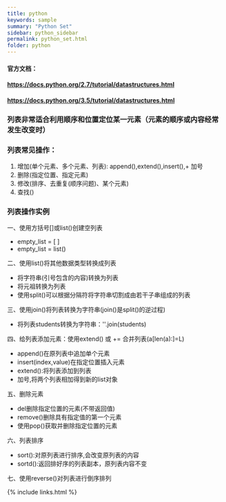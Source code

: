 ```yaml
---
title: python
keywords: sample
summary: "Python Set"
sidebar: python_sidebar
permalink: python_set.html
folder: python
---
```


#### 官方文档：

#### https://docs.python.org/2.7/tutorial/datastructures.html
#### https://docs.python.org/3.5/tutorial/datastructures.html

### 列表非常适合利用顺序和位置定位某一元素（元素的顺序或内容经常发生改变时）

### 列表常见操作：

1. 增加(单个元素、多个元素、列表): append(),extend(),insert(),+ 加号
2. 删除(指定位置、指定元素)
3. 修改(排序、去重复(顺序问题)、某个元素)
4. 查找()

### 列表操作实例
一、使用方括号[]或list()创建空列表
* empty_list = [ ]
* empty_list = list()

二、使用list()将其他数据类型转换成列表
* 将字符串(引号包含的内容)转换为列表
* 将元祖转换为列表
* 使用split()可以根据分隔符将字符串切割成由若干子串组成的列表

三、使用join()将列表转换为字符串(join()是split()的逆过程)
* 将列表students转换为字符串：''.join(students)

四、给列表添加元素：使用extend() 或 += 合并列表(a[len(a):]=L)
* append()在原列表中追加单个元素
* insert(index,value)在指定位置插入元素
* extend():将列表添加到列表
* 加号,将两个列表相加得到新的list对象

五、删除元素
* del删除指定位置的元素(不带返回值)
* remove()删除具有指定值的第一个元素
* 使用pop()获取并删除指定位置的元素

六、列表排序
* sort():对原列表进行排序,会改变原列表的内容
* sortd():返回排好序的列表副本，原列表内容不变

七、使用reverse()对列表进行倒序排列


{% include links.html %}
